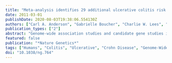 ```yaml
---
title: "Meta-analysis identifies 29 additional ulcerative colitis risk loci, increasing the number of confirmed associations to 47"
date: 2011-03-01
publishDate: 2020-08-03T19:38:06.554130Z
authors: ["Carl A. Anderson", "Gabrielle Boucher", "Charlie W. Lees", "Andre Franke", "Mauro D'Amato", "Kent D. Taylor", "James C. Lee", "Philippe Goyette", "Marcin Imielinski", "Anna Latiano", "Caroline Lagacé", "Regan Scott", "Leila Amininejad", "Suzannah Bumpstead", "Leonard Baidoo", "Robert N. Baldassano", "Murray Barclay", "Theodore M. Bayless", "Stephan Brand", "Carsten Büning", "Jean-Frédéric Colombel", "Lee A. Denson", "Martine De Vos", "Marla Dubinsky", "Cathryn Edwards", "David Ellinghaus", "Rudolf S. N. Fehrmann", "James A. B. Floyd", "Timothy Florin", "Denis Franchimont", "Lude Franke", "Michel Georges", "Jürgen Glas", "Nicole L. Glazer", "Stephen L. Guthery", "Talin Haritunians", "Nicholas K. Hayward", "Jean-Pierre Hugot", "Gilles Jobin", "Debby Laukens", "Ian Lawrance", "Marc Lémann", "Arie Levine", "Cecile Libioulle", "Edouard Louis", "Dermot P. McGovern", "Monica Milla", "Grant W. Montgomery", "Katherine I. Morley", "Craig Mowat", "Aylwin Ng", "William Newman", "Roel A. Ophoff", "Laura Papi", "Orazio Palmieri", "Laurent Peyrin-Biroulet", "Julián Panés", "Anne Phillips", "Natalie J. Prescott", "Deborah D. Proctor", "Rebecca Roberts", "Richard Russell", "Paul Rutgeerts", "Jeremy Sanderson", "Miquel Sans", "Philip Schumm", "Frank Seibold", "Yashoda Sharma", "Lisa A. Simms", "Mark Seielstad", "A. Hillary Steinhart", "Stephan R. Targan", "Leonard H. van den Berg", "Morten Vatn", "Hein Verspaget", "Thomas Walters", "Cisca Wijmenga", "David C. Wilson", "Harm-Jan Westra", "Ramnik J. Xavier", "Zhen Z. Zhao", "Cyriel Y. Ponsioen", "Vibeke Andersen", "Leif Torkvist", "Maria Gazouli", "Nicholas P. Anagnou", "Tom H. Karlsen", "Limas Kupcinskas", "Jurgita Sventoraityte", "John C. Mansfield", "Subra Kugathasan", "Mark S. Silverberg", "Jonas Halfvarson", "Jerome I. Rotter", "Christopher G. Mathew", "Anne M. Griffiths", "Richard Gearry", "Tariq Ahmad", "Steven R. Brant", "Mathias Chamaillard", "Jack Satsangi", "Judy H. Cho", "Stefan Schreiber", "Mark J. Daly", "Jeffrey C. Barrett", "Miles Parkes", "Vito Annese", "Hakon Hakonarson", "Graham Radford-Smith", "Richard H. Duerr", "Séverine Vermeire", "Rinse K. Weersma", "John D. Rioux"]
publication_types: ["2"]
abstract: "Genome-wide association studies and candidate gene studies in ulcerative colitis have identified 18 susceptibility loci. We conducted a meta-analysis of six ulcerative colitis genome-wide association study datasets, comprising 6,687 cases and 19,718 controls, and followed up the top association signals in 9,628 cases and 12,917 controls. We identified 29 additional risk loci (P textless 5 × 10(-8)), increasing the number of ulcerative colitis-associated loci to 47. After annotating associated regions using GRAIL, expression quantitative trait loci data and correlations with non-synonymous SNPs, we identified many candidate genes that provide potentially important insights into disease pathogenesis, including IL1R2, IL8RA-IL8RB, IL7R, IL12B, DAP, PRDM1, JAK2, IRF5, GNA12 and LSP1. The total number of confirmed inflammatory bowel disease risk loci is now 99, including a minimum of 28 shared association signals between Crohn's disease and ulcerative colitis."
featured: false
publication: "*Nature Genetics*"
tags: ["Humans", "Colitis", "Ulcerative", "Crohn Disease", "Genome-Wide Association Study", "Risk", "Colitis", "Ulcerative/*genetics", "Crohn Disease/genetics"]
doi: "10.1038/ng.764"
---
```


